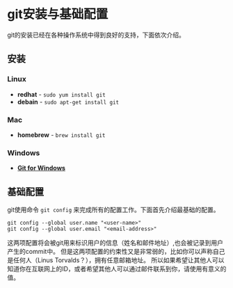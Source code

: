 # git安装与基础配置

git的安装已经在各种操作系统中得到良好的支持，下面依次介绍。

## 安装

### Linux

* **redhat** - `sudo yum install git`
* **debain** - `sudo apt-get install git`

### Mac

* **homebrew** - `brew install git`

### Windows

* [**Git for Windows**](https://git-for-windows.github.io/)

## 基础配置

git使用命令 `git config` 来完成所有的配置工作。下面首先介绍最基础的配置。

```shell
git config --global user.name "<user-name>"
git config --global user.email "<email-address>"
```

这两项配置将会被git用来标识用户的信息（姓名和邮件地址）,也会被记录到用户产生的commit中。
但是这两项配置的约束性又是非常弱的，比如你可以声称自己是任何人（Linus Torvalds？），拥有任意邮箱地址。
所以如果希望让其他人可以知道你在互联网上的ID，或者希望其他人可以通过邮件联系到你，请使用有意义的值。

